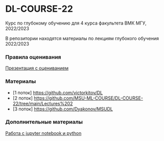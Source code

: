 # DL-COURSE-22
Курс по глубокому обучению для 4 курса факультета ВМК МГУ, 2022/2023

В репозитории находятся материалы по лекциям глубокого обучения 2022/2023 

### Правила оценивания

[Презентация с оцениванием](https://github.com/MSU-ML-COURSE/DL-COURSE-22/blob/main/DL%20Структура%20курса%20final.pdf)


### Материалы

* [1 поток] https://github.com/victorkitov/DL
* [2 поток] https://github.com/MSU-ML-COURSE/DL-COURSE-22/tree/main/Lectures%202
* [3 поток] https://github.com/Dyakonov/MSUDL

### Дополнительные материалы
[Работа с jupyter notebook и python](https://youtube.com/playlist?list=PLzdAwQrglFyIkkvIlUeo_xX08WvKM6L0-)
